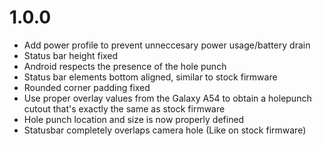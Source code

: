 # 1.0.0
- Add power profile to prevent unneccesary power usage/battery drain
- Status bar height fixed
- Android respects the presence of the hole punch
- Status bar elements bottom aligned, similar to stock firmware
- Rounded corner padding fixed
- Use proper overlay values from the Galaxy A54 to obtain a holepunch cutout that's exactly the same as stock firmware
- Hole punch location and size is now properly defined
- Statusbar completely overlaps camera hole (Like on stock firmware)
